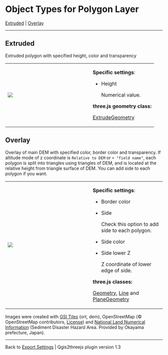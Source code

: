 Object Types for Polygon Layer
==============================

[Extruded](#Extruded) | [Overlay](#Overlay)

***
## <a name="Extruded"/> Extruded

Extruded polygon with specified height, color and transparency

<table><tr><td width="256">
<img src="images/polygon/Extruded.png">
</td><td>

<p><strong>Specific settings</strong>:</p>
<ul>
<li><p>Height</p>
<p>Numerical value.</p></li>
</ul>

<p><strong>three.js geometry class:</strong></p>
<p><a href="http://threejs.org/docs/#Reference/Extras.Geometries/ExtrudeGeometry">ExtrudeGeometry</a></p>

</td></tr></table>



## <a name="Overlay"/> Overlay

Overlay of main DEM with specified color, border color and transparency. If altitude mode of z coordinate is `Relative to DEM` or `+ "field name"`, each polygon is split into triangles using triangles of DEM, and is located at the relative height from triangle surface of DEM. You can add side to each polygon if you want.

<table><tr><td width="256">
<img src="images/polygon/Overlay.png">
</td><td>

<p><strong>Specific settings</strong>:</p>
<ul>
<li>Border color</li>
<li><p>Side</p>
<p>Check this option to add side to each polygon.</p></li>
<li><p>Side color</p></li>
<li><p>Side lower Z</p>
<p>Z coordinate of lower edge of side.</p></li>
</ul>

<p><strong>three.js classes:</strong></p>
<p><a href="http://threejs.org/docs/#Reference/Core/Geometry">Geometry</a>,
<a href="http://threejs.org/docs/#Reference/Objects/Line">Line</a> and 
<a href="http://threejs.org/docs/#Reference/Extras.Geometries/PlaneGeometry">PlaneGeometry</a>
</p>

</td></tr></table>


Images were created with [GSI Tiles](http://portal.cyberjapan.jp/help/development/) (ort, dem), OpenStreetMap (© OpenStreetMap contributors, [License](http://www.openstreetmap.org/copyright)) and [National Land Numerical Information](http://nlftp.mlit.go.jp/ksj/) (Sediment Disaster Hazard Area. Provided by Okayama prefecture, Japan).


***
Back to [Export Settings](ExportSettings) | Qgis2threejs plugin version 1.3
